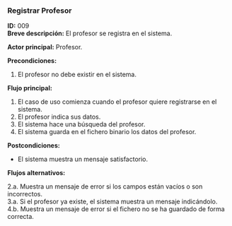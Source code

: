 ### Registrar Profesor  **ID:** 009  **Breve descripción:** El profesor se registra en el sistema.    **Actor principal:** Profesor.      **Precondiciones:**1. El profesor no debe existir en el sistema.**Flujo principal:**1. El caso de uso comienza cuando el profesor quiere registrarse en el sistema.  2. El profesor indica sus datos.  3. El sistema hace una búsqueda del profesor.  4. El sistema guarda en el fichero binario los datos del profesor.**Postcondiciones:**- El sistema muestra un mensaje satisfactorio.**Flujos alternativos:**2.a. Muestra un mensaje de error si los campos están vacíos o son incorrectos.  3.a. Si el profesor ya existe, el sistema muestra un mensaje indicándolo.  4.b. Muestra un mensaje de error si el fichero no se ha guardado de forma correcta.